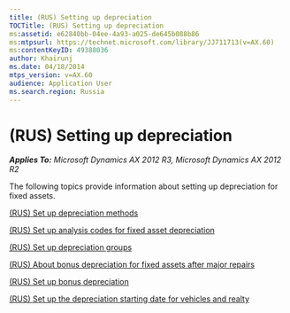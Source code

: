 ```yaml
---
title: (RUS) Setting up depreciation
TOCTitle: (RUS) Setting up depreciation
ms:assetid: e62840bb-04ee-4a93-a025-de645b088b86
ms:mtpsurl: https://technet.microsoft.com/library/JJ711713(v=AX.60)
ms:contentKeyID: 49388036
author: Khairunj
ms.date: 04/18/2014
mtps_version: v=AX.60
audience: Application User
ms.search.region: Russia
---
```


# (RUS) Setting up depreciation 


_**Applies To:** Microsoft Dynamics AX 2012 R3, Microsoft Dynamics AX 2012 R2_

The following topics provide information about setting up depreciation for fixed assets.

[(RUS) Set up depreciation methods](rus-set-up-depreciation-methods.md)

[(RUS) Set up analysis codes for fixed asset depreciation](rus-set-up-analysis-codes-for-fixed-asset-depreciation.md)

[(RUS) Set up depreciation groups](rus-set-up-depreciation-groups.md)

[(RUS) About bonus depreciation for fixed assets after major repairs](rus-about-bonus-depreciation-for-fixed-assets-after-major-repairs.md)

[(RUS) Set up bonus depreciation](rus-set-up-bonus-depreciation.md)

[(RUS) Set up the depreciation starting date for vehicles and realty](rus-set-up-the-depreciation-starting-date-for-vehicles-and-realty.md)

  


